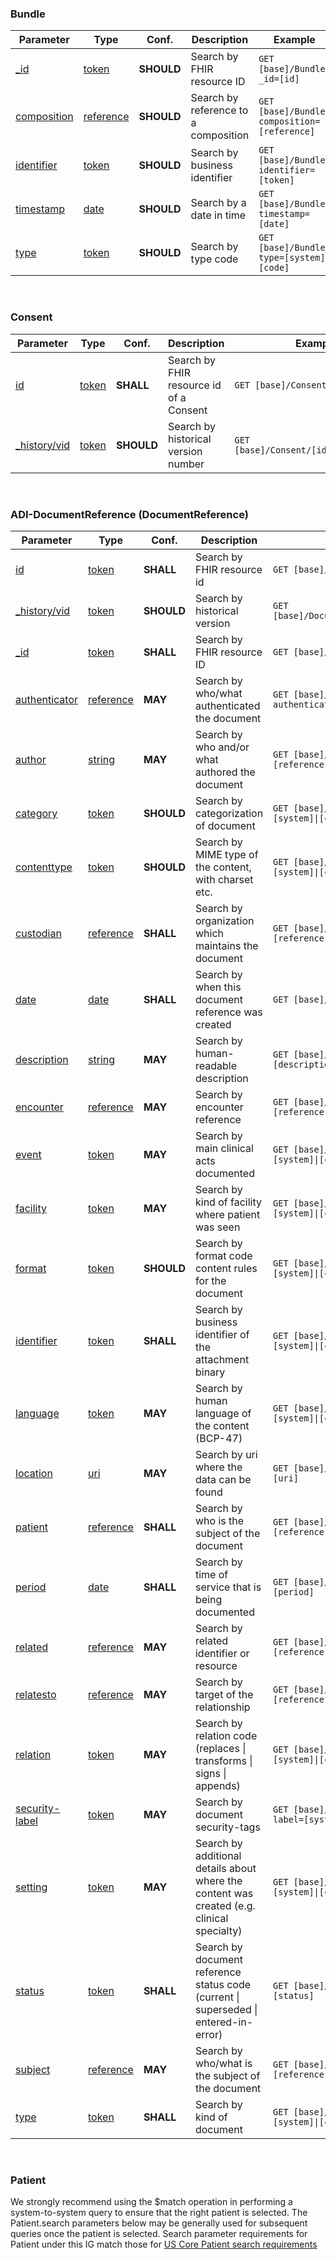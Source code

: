 ### Bundle
<table class="grid" style="width: 100%">
	<thead>
		<tr>
			<th>Parameter</th>
			<th>Type</th>
			<th>Conf.</th>
			<th>Description</th>
			<th>Example</th>
		</tr>
	</thead>
	<tbody>
		<tr>
			<td><a href="{{site.data.fhir.path}}search.html">_id</a></td>
			<td><a href="{{site.data.fhir.path}}search.html#token">token</a></td>
			<td><strong>SHOULD</strong></td>
			<td>Search by FHIR resource ID</td>
			<td><code class="highlighter-rouge">GET [base]/Bundle?_id=[id]</code></td>
		</tr>
		<tr>
			<td><a href="SearchParameter-Bundle-composition.html">composition</a></td>
			<td><a href="{{site.data.fhir.path}}search.html#reference">reference</a></td>
			<td><strong>SHOULD</strong></td>
			<td>Search by reference to a composition</td>
			<td><code class="highlighter-rouge">GET [base]/Bundle?composition=[reference]</code></td>
		</tr>
  		<tr>
			<td><a href="SearchParameter-Bundle-identifier.html">identifier</a></td>
			<td><a href="{{site.data.fhir.path}}search.html#token">token</a></td>
			<td><strong>SHOULD</strong></td>
			<td>Search by business identifier</td>
			<td><code class="highlighter-rouge">GET [base]/Bundle?identifier=[token]</code></td>
		</tr>
		<tr>
			<td><a href="SearchParameter-Bundle-timestamp.html">timestamp</a></td>
			<td><a href="{{site.data.fhir.path}}search.html#date">date</a></td>
			<td><strong>SHOULD</strong></td>
			<td>Search by a date in time</td>
			<td><code class="highlighter-rouge">GET [base]/Bundle?timestamp=[date]</code></td>
		</tr>
		<tr>
			<td><a href="SearchParameter-Bundle-type.html">type</a></td>
			<td><a href="{{site.data.fhir.path}}search.html#code">token</a></td>
			<td><strong>SHOULD</strong></td>
			<td>Search by type code</td>
			<td><code class="highlighter-rouge">GET [base]/Bundle?type=[system]|[code]</code></td>
		</tr>
	</tbody>
</table>
<p>&nbsp;</p>

### Consent
<table class="grid" style="width: 100%">
	<thead>
		<tr>
			<th>Parameter</th>
			<th>Type</th>
			<th>Conf.</th>
			<th>Description</th>
			<th>Example</th>
		</tr>
	</thead>
	<tbody>
		<tr>
			<td><a href="SearchParameter-Consent-id.html">id</a></td>
			<td><a href="{{site.data.fhir.path}}search.html#token">token</a></td>
			<td><strong>SHALL</strong></td>
			<td>Search by FHIR resource id of a Consent</td>
			<td><code class="highlighter-rouge">GET [base]/Consent/[id]</code></td>
		</tr>
		<tr>
			<td><a href="{{site.data.fhir.path}}search.html">_history/vid</a></td>
			<td><a href="{{site.data.fhir.path}}search.html#token">token</a></td>
			<td><strong>SHOULD</strong></td>
			<td>Search by historical version number</td>
			<td><code class="highlighter-rouge">GET [base]/Consent/[id]/_history/vid</code></td>
		</tr>
	</tbody>
</table>
<p>&nbsp;</p>

### ADI-DocumentReference (DocumentReference)
<table class="grid" style="width: 100%">
	<thead>
		<tr>
			<th>Parameter</th>
			<th>Type</th>
			<th>Conf.</th>
			<th>Description</th>
			<th>Example</th>
		</tr>
	</thead>
	<tbody>
		<tr>
			<td><a href="SearchParameter-DocumentReference-id.html">id</a></td>
			<td><a href="{{site.data.fhir.path}}search.html#token">token</a></td>
			<td><strong>SHALL</strong></td>
			<td>Search by FHIR resource id</td>
			<td><code class="highlighter-rouge">GET [base]/DocumentReference/[id]</code></td>
		</tr>
		<tr>
			<td><a href="{{site.data.fhir.path}}search.html">_history/vid</a></td>
			<td><a href="{{site.data.fhir.path}}search.html#token">token</a></td>
			<td><strong>SHOULD</strong></td>
			<td>Search by historical version</td>
			<td><code class="highlighter-rouge">GET [base]/DocumentReference/[id]/_history/vid</code></td>
		</tr>
		<tr>
			<td><a href="{{site.data.fhir.path}}search.html">_id</a></td>
			<td><a href="{{site.data.fhir.path}}search.html#token">token</a></td>
			<td><strong>SHALL</strong></td>
			<td>Search by FHIR resource ID</td>
			<td><code class="highlighter-rouge">GET [base]/DocumentReference?_id=[id]</code></td>
		</tr>
		<tr>
			<td><a href="SearchParameter-DocumentReference-authenticator.html">authenticator</a></td>
			<td><a href="{{site.data.fhir.path}}search.html#reference">reference</a></td>
			<td><strong>MAY</strong></td>
			<td>Search by who/what authenticated the document</td>
			<td><code class="highlighter-rouge">GET [base]/DocumentReference?authenticator=[reference]</code></td>
		</tr>
		<tr>
			<td><a href="SearchParameter-DocumentReference-author.html">author</a></td>
			<td><a href="{{site.data.fhir.path}}search.html#string">string</a></td>
			<td><strong>MAY</strong></td>
			<td>Search by who and/or what authored the document</td>
			<td><code class="highlighter-rouge">GET [base]/DocumentReference?author=[reference]</code></td>
		</tr>
		<tr>
			<td><a href="SearchParameter-DocumentReference-category.html">category</a></td>
			<td><a href="{{site.data.fhir.path}}search.html#token">token</a></td>
			<td><strong>SHOULD</strong></td>
			<td>Search by categorization of document</td>
			<td><code class="highlighter-rouge">GET [base]/DocumentReference?category=[system]|[code]</code></td>
		</tr>
		<tr>
			<td><a href="SearchParameter-DocumentReference-contenttype.html">contenttype</a></td>
			<td><a href="{{site.data.fhir.path}}search.html#string">token</a></td>
			<td><strong>SHOULD</strong></td>
			<td>Search by MIME type of the content, with charset etc.</td>
			<td><code class="highlighter-rouge">GET [base]/DocumentReference?contenttype=[system]|[code]</code></td>
		</tr>
		<tr>
			<td><a href="SearchParameter-DocumentReference-custodian.html">custodian</a></td>
			<td><a href="{{site.data.fhir.path}}search.html#reference">reference</a></td>
			<td><strong>SHALL</strong></td>
			<td>Search by organization which maintains the document</td>
			<td><code class="highlighter-rouge">GET [base]/DocumentReference?custodian=[reference]</code></td>
		</tr>
		<tr>
			<td><a href="SearchParameter-DocumentReference-date.html">date</a></td>
			<td><a href="{{site.data.fhir.path}}search.html#date">date</a></td>
			<td><strong>SHALL</strong></td>
			<td>Search by when this document reference was created</td>
			<td><code class="highlighter-rouge">GET [base]/DocumentReference?date=[date]</code></td>
		</tr>
		<tr>
			<td><a href="SearchParameter-DocumentReference-description.html">description</a></td>
			<td><a href="{{site.data.fhir.path}}search.html#string">string</a></td>
			<td><strong>MAY</strong></td>
			<td>Search by human-readable description</td>
			<td><code class="highlighter-rouge">GET [base]/DocumentReference?description=[description]</code></td>
		</tr>
		<tr>
			<td><a href="SearchParameter-DocumentReference-encounter.html">encounter</a></td>
			<td><a href="{{site.data.fhir.path}}search.html#reference">reference</a></td>
			<td><strong>MAY</strong></td>
			<td>Search by encounter reference</td>
			<td><code class="highlighter-rouge">GET [base]/DocumentReference?encounter=[reference]</code></td>
		</tr>
		<tr>
			<td><a href="SearchParameter-DocumentReference-event.html">event</a></td>
			<td><a href="{{site.data.fhir.path}}search.html#token">token</a></td>
			<td><strong>MAY</strong></td>
			<td>Search by main clinical acts documented</td>
			<td><code class="highlighter-rouge">GET [base]/DocumentReference?event=[system]|[code]</code></td>
		</tr>
		<tr>
			<td><a href="SearchParameter-DocumentReference-facility.html">facility</a></td>
			<td><a href="{{site.data.fhir.path}}search.html#token">token</a></td>
			<td><strong>MAY</strong></td>
			<td>Search by kind of facility where patient was seen</td>
			<td><code class="highlighter-rouge">GET [base]/DocumentReference?facility=[system]|[code]</code></td>
		</tr>
		<tr>
			<td><a href="SearchParameter-DocumentReference-format.html">format</a></td>
			<td><a href="{{site.data.fhir.path}}search.html#token">token</a></td>
			<td><strong>SHOULD</strong></td>
			<td>Search by format code content rules for the document</td>
			<td><code class="highlighter-rouge">GET [base]/DocumentReference?format=[system]|[code]</code></td>
		</tr>
		<tr>
			<td><a href="SearchParameter-DocumentReference-identifier.html">identifier</a></td>
			<td><a href="{{site.data.fhir.path}}search.html#token">token</a></td>
			<td><strong>SHALL</strong></td>
			<td>Search by business identifier of the attachment binary</td>
			<td><code class="highlighter-rouge">GET [base]/DocumentReference?identifier=[system]|[code]</code></td>
		</tr>
		<tr>
			<td><a href="SearchParameter-DocumentReference-language.html">language</a></td>
			<td><a href="{{site.data.fhir.path}}search.html#token">token</a></td>
			<td><strong>MAY</strong></td>
			<td>Search by human language of the content (BCP-47)</td>
			<td><code class="highlighter-rouge">GET [base]/DocumentReference?language=[system]|[code]</code></td>
		</tr>
		<tr>
			<td><a href="SearchParameter-DocumentReference-location.html">location</a></td>
			<td><a href="{{site.data.fhir.path}}search.html#uri">uri</a></td>
			<td><strong>MAY</strong></td>
			<td>Search by uri where the data can be found</td>
			<td><code class="highlighter-rouge">GET [base]/DocumentReference?location=[uri]</code></td>
		</tr>
		<tr>
			<td><a href="SearchParameter-DocumentReference-patient.html">patient</a></td>
			<td><a href="{{site.data.fhir.path}}search.html#reference">reference</a></td>
			<td><strong>SHALL</strong></td>
			<td>Search by who is the subject of the document</td>
			<td><code class="highlighter-rouge">GET [base]/DocumentReference?patient=[reference]</code></td>
		</tr>
		<tr>
			<td><a href="SearchParameter-DocumentReference-period.html">period</a></td>
			<td><a href="{{site.data.fhir.path}}search.html#date">date</a></td>
			<td><strong>SHALL</strong></td>
			<td>Search by time of service that is being documented</td>
			<td><code class="highlighter-rouge">GET [base]/DocumentReference?period=[period]</code></td>
		</tr>
		<tr>
			<td><a href="SearchParameter-DocumentReference-related.html">related</a></td>
			<td><a href="{{site.data.fhir.path}}search.html#reference">reference</a></td>
			<td><strong>MAY</strong></td>
			<td>Search by related identifier or resource</td>
			<td><code class="highlighter-rouge">GET [base]/DocumentReference?related=[reference]</code></td>
		</tr>
		<tr>
			<td><a href="SearchParameter-DocumentReference-relatesto.html">relatesto</a></td>
			<td><a href="{{site.data.fhir.path}}search.html#reference">reference</a></td>
			<td><strong>MAY</strong></td>
			<td>Search by target of the relationship</td>
			<td><code class="highlighter-rouge">GET [base]/DocumentReference?relatesto=[reference]</code></td>
		</tr>
		<tr>
			<td><a href="SearchParameter-DocumentReference-relation.html">relation</a></td>
			<td><a href="{{site.data.fhir.path}}search.html#token">token</a></td>
			<td><strong>MAY</strong></td>
			<td>Search by relation code (replaces | transforms | signs | appends)</td>
			<td><code class="highlighter-rouge">GET [base]/DocumentReference?relation=[system]|[code]</code></td>
		</tr>
		<tr>
			<td><a href="SearchParameter-DocumentReference-security-label.html">security-label</a></td>
			<td><a href="{{site.data.fhir.path}}search.html#token">token</a></td>
			<td><strong>MAY</strong></td>
			<td>Search by document security-tags</td>
			<td><code class="highlighter-rouge">GET [base]/DocumentReference?security-label=[system]|[code]</code></td>
		</tr>
		<tr>
			<td><a href="SearchParameter-DocumentReference-setting.html">setting</a></td>
			<td><a href="{{site.data.fhir.path}}search.html#token">token</a></td>
			<td><strong>MAY</strong></td>
			<td>Search by additional details about where the content was created (e.g. clinical specialty)</td>
			<td><code class="highlighter-rouge">GET [base]/DocumentReference?setting=[system]|[code]</code></td>
		</tr>
		<tr>
			<td><a href="SearchParameter-DocumentReference-status.html">status</a></td>
			<td><a href="{{site.data.fhir.path}}search.html#token">token</a></td>
			<td><strong>SHALL</strong></td>
			<td>Search by document reference status code (current | superseded | entered-in-error)</td>
			<td><code class="highlighter-rouge">GET [base]/DocumentReference?status=[status]</code></td>
		</tr>
		<tr>
			<td><a href="SearchParameter-DocumentReference-subject.html">subject</a></td>
			<td><a href="{{site.data.fhir.path}}search.html#reference">reference</a></td>
			<td><strong>MAY</strong></td>
			<td>Search by who/what is the subject of the document</td>
			<td><code class="highlighter-rouge">GET [base]/DocumentReference?subject=[reference]</code></td>
		</tr>
		<tr>
			<td><a href="SearchParameter-DocumentReference-type.html">type</a></td>
			<td><a href="{{site.data.fhir.path}}search.html#token">token</a></td>
			<td><strong>SHALL</strong></td>
			<td>Search by kind of document</td>
			<td><code class="highlighter-rouge">GET [base]/DocumentReference?type=[system]|[code]</code></td>
		</tr>
	</tbody>
</table>
<p>&nbsp;</p>

### Patient
<p>
	We strongly recommend using the $match operation in performing a system-to-system query to ensure that the right patient is selected. The Patient.search parameters below may be generally used for subsequent queries once the patient is selected.
	Search parameter requirements for Patient under this IG match those for <a href="https://hl7.org/fhir/us/core/STU4/StructureDefinition-us-core-patient.html#mandatory-search-parameters">US Core Patient search requirements</a>
</p>
<p>&nbsp;</p>
